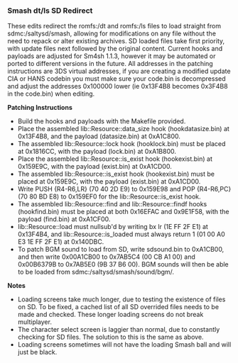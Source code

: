 ### Smash dt/ls SD Redirect

These edits redirect the romfs:/dt and romfs:/ls files to load straight from sdmc:/saltysd/smash, allowing for modifications on any file without the need to repack or alter existing archives. SD loaded files take first priority, with update files next followed by the original content. Current hooks and payloads are adjusted for Sm4sh 1.1.3, however it may be automated or ported to different versions in the future. All addresses in the patching instructions are 3DS virtual addresses, if you are creating a modified update CIA or HANS codebin you must make sure your code.bin is decompressed and adjust the addresses 0x100000 lower (ie 0x13F4B8 becomes 0x3F4B8 in the code.bin) when editing.

**Patching Instructions**

 * Build the hooks and payloads with the Makefile provided. 
 * Place the assembled lib::Resource::data_size hook (hookdatasize.bin) at 0x13F4B8, and the payload (datasize.bin) at 0xA1C800. 
 * The assembled lib::Resource::lock hook (hooklock.bin) must be placed at 0x1816CC, with the payload (lock.bin) at 0xA1B800. 
 * Place the assembled lib::Resource::is_exist hook (hookexist.bin) at 0x159E9C, with the payload (exist.bin) at 0xA1CD00. 
 * The assembled lib::Resource::is_exist hook (hookexist.bin) must be placed at 0x159E9C, with the payload (exist.bin) at 0xA1CD00. 
 * Write PUSH {R4-R6,LR} (70 40 2D E9) to 0x159E98 and POP {R4-R6,PC} (70 80 BD E8) to 0x159EF0 for the lib::Resource::is_exist hook.
 * The assembled lib::Resource::find and lib::Resource::findf hooks (hookfind.bin) must be placed at both 0x16EFAC and 0x9E1F58, with the payload (find.bin) at 0xA1CF00. 
 * lib::Resource::load must nullsub'd by writing bx lr (1E FF 2F E1) at 0x13F4B4, and lib::Resource::is_loaded must always return 1 (01 00 A0 E3 1E FF 2F E1) at 0x140DBC.
 * To patch BGM sound to load from SD, write sdsound.bin to 0xA1CB00, and then write 0x00A1CB00 to 0x7AB5C4 (00 CB A1 00) and 0x00B6379B to 0x7AB5E0 (9B 37 B6 00). BGM sounds will then be able to be loaded from sdmc:/saltysd/smash/sound/bgm/.

**Notes**

 * Loading screens take much longer, due to testing the existence of files on SD. To be fixed, a cached list of all SD overrided files needs to be made and checked. These longer loading screens do not break multiplayer.
 * The character select screen is laggier than normal, due to constantly checking for SD files. The solution to this is the same as above.
 * Loading screens sometimes will not have the loading Smash ball and will just be black.
